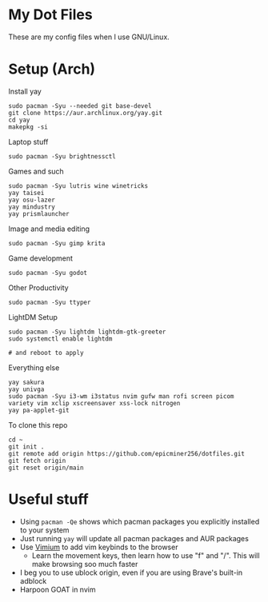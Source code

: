 # My Dot Files

These are my config files when I use GNU/Linux.

# Setup (Arch)

Install yay
```
sudo pacman -Syu --needed git base-devel
git clone https://aur.archlinux.org/yay.git
cd yay
makepkg -si
```

Laptop stuff
```
sudo pacman -Syu brightnessctl
```

Games and such
```
sudo pacman -Syu lutris wine winetricks
yay taisei
yay osu-lazer
yay mindustry
yay prismlauncher
```

Image and media editing
```
sudo pacman -Syu gimp krita
```

Game development
```
sudo pacman -Syu godot
```

Other Productivity
```
sudo pacman -Syu ttyper
```

LightDM Setup
```
sudo pacman -Syu lightdm lightdm-gtk-greeter
sudo systemctl enable lightdm

# and reboot to apply
```

Everything else
```
yay sakura
yay univga
sudo pacman -Syu i3-wm i3status nvim gufw man rofi screen picom variety vim xclip xscreensaver xss-lock nitrogen
yay pa-applet-git
```

To clone this repo
```
cd ~
git init .
git remote add origin https://github.com/epicminer256/dotfiles.git
git fetch origin
git reset origin/main
```

# Useful stuff

- Using `pacman -Qe` shows which pacman packages you explicitly installed to your system
- Just running `yay` will update all pacman packages and AUR packages
- Use [Vimium](https://vimium.github.io/) to add vim keybinds to the browser
    - Learn the movement keys, then learn how to use "f" and "/". This will make browsing soo much faster
- I beg you to use ublock origin, even if you are using Brave's built-in adblock
- Harpoon GOAT in nvim
